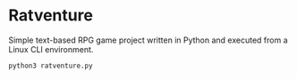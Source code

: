 # Ratventure
Simple text-based RPG game project written in Python and executed from a Linux CLI environment.

```
python3 ratventure.py
```
